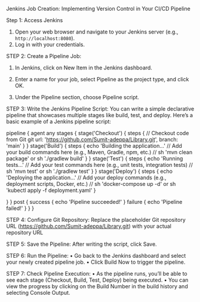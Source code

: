 Jenkins Job Creation: Implementing Version Control in Your CI/CD Pipeline

Step 1: Access Jenkins
1.	Open your web browser and navigate to your Jenkins server (e.g., `http://localhost:8080`).
2.	Log in with your credentials.













STEP 2: Create a Pipeline Job:
1.	In Jenkins, click on New Item in the Jenkins dashboard.
2.	Enter a name for your job, select Pipeline as the project type, and click OK.
 
 



3.	Under the Pipeline section, choose Pipeline script.



STEP 3: Write the Jenkins Pipeline Script:
You can write a simple declarative pipeline that showcases multiple stages like build, test, and deploy.
Here’s a basic example of a Jenkins pipeline script:
 
pipeline { agent any stages {
stage('Checkout') { steps {
// Checkout code from Git
git url: 'https://github.com/Sumit-adeppa/Library.git', branch: 'main'
}
}
stage('Build') { steps {
echo 'Building the application...'
// Add your build commands here (e.g., Maven, Gradle, npm, etc.)
// sh 'mvn clean package' or sh './gradlew build'
}
}
stage('Test') { steps {
echo 'Running tests...'
// Add your test commands here (e.g., unit tests, integration tests)
// sh 'mvn test' or sh './gradlew test'
}
}
stage('Deploy') { steps {
echo 'Deploying the application...'
// Add your deploy commands (e.g., deployment scripts, Docker, etc.)
// sh 'docker-compose up -d' or sh 'kubectl apply -f deployment.yaml'
}
 
}
}
post { success {
echo 'Pipeline succeeded!'
}
failure {
echo 'Pipeline failed!'
}
}
}











STEP 4: Configure Git Repository:
Replace the placeholder Git repository URL (https://github.com/Sumit-adeppa/Library.git) with your actual repository URL
 
 







STEP 5: Save the Pipeline:
After writing the script, click Save.


STEP 6: Run the Pipeline:
•	Go back to the Jenkins dashboard and select your newly created pipeline job.
•	Click Build Now to trigger the pipeline.


STEP 7: Check Pipeline Execution:
•	As the pipeline runs, you’ll be able to see each stage (Checkout, Build, Test, Deploy) being executed.
•	You can view the progress by clicking on the Build Number in the build history and selecting Console Output.
 
 



